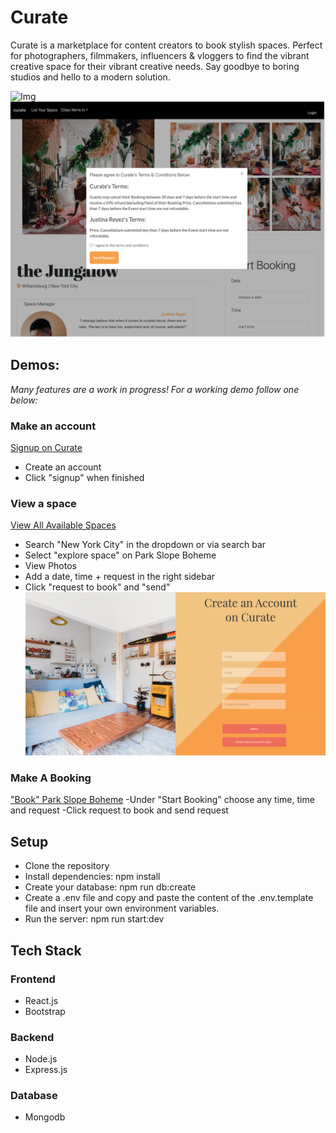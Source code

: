 # Curate
Curate is a marketplace for content creators to book stylish spaces. 
Perfect for photographers, filmmakers, influencers & vloggers to find the vibrant creative space for their vibrant creative needs. 
Say goodbye to boring studios and hello to a modern solution.
  
![Img](https://github.com/jaszly/curate-react/blob/master/images/search.png)
![Img](https://github.com/jaszly/curate-react/blob/master/images/bookingterms.png)


## Demos:
*Many features are a work in progress! For a working demo follow one below:*

### Make an account
[Signup on Curate](https://book-curate-react.herokuapp.com/signup)
- Create an account
- Click "signup" when finished

### View a space
[View All Available Spaces](https://book-curate-react.herokuapp.com/spaces)
- Search "New York City"  in the dropdown or via search bar
- Select "explore space" on Park Slope Boheme
- View Photos
- Add a date, time + request in the right sidebar
- Click "request to book" and "send"
![Img](https://github.com/jaszly/curate-react/blob/master/images/createaccount.png)

### Make A Booking
["Book" Park Slope Boheme](https://book-curate-react.herokuapp.com/spaces/5df058661c9d440000f79d5f)
-Under "Start Booking" choose any time, time and request 
-Click request to book and send request


## Setup

- Clone the repository
- Install dependencies: npm install
- Create your database: npm run db:create
- Create a .env file and copy and paste the content of the .env.template file and insert your own environment variables.
- Run the server: npm run start:dev


## Tech Stack

### Frontend
- React.js 
- Bootstrap

### Backend
 - Node.js
-  Express.js

### Database
- Mongodb

